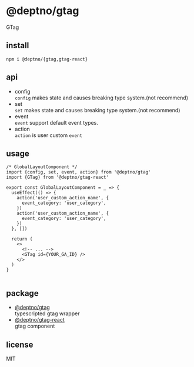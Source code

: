 # @deptno/gtag
GTag

## install
```shell script
npm i @deptno/{gtag,gtag-react}
```

## api
- config  
  `config` makes state and causes breaking type system.(not recommend)
- set  
  `set` makes state and causes breaking type system.(not recommend)
- event  
  `event` support default event types.
- action  
  `action` is user custom `event`

## usage
```tsx
/* GlobalLayoutComponent */
import {config, set, event, action} from '@deptno/gtag'
import {GTag} from '@deptno/gtag-react'

export const GlobalLayoutComponent = _ => {
  useEffect(() => {
    action('user_custom_action_name', {
      event_category: 'user_category',
    })
    action('user_custom_action_name', {
      event_category: 'user_category',
    })
  }, [])

  return (
    <>
      <!-- ... -->
      <GTag id={YOUR_GA_ID} />
    </>
  )
}


```

## package
- [@deptno/gtag](/packages/gtag)  
  typescripted gtag wrapper
- [@deptno/gtag-react](/packages/gtag-react)  
  gtag component

## license
MIT
